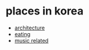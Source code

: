 # places in korea

- [architecture](architecture.md)
- [eating](eating.md)
- [music related](music%20related.md)